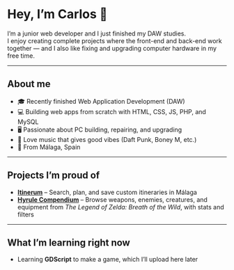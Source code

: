 # Hey, I’m Carlos 👋

I’m a junior web developer and I just finished my DAW studies.  
I enjoy creating complete projects where the front-end and back-end work together — and I also like fixing and upgrading computer hardware in my free time.

---

## About me
- 🎓 Recently finished Web Application Development (DAW)
- 💻 Building web apps from scratch with HTML, CSS, JS, PHP, and MySQL
- 🖥 Passionate about PC building, repairing, and upgrading
- 🎵 Love music that gives good vibes (Daft Punk, Boney M, etc.)
- 📍 From Málaga, Spain

---

## Projects I’m proud of
- **[Itinerum](https://github.com/carmoyma/Itinerum-TFG)** – Search, plan, and save custom itineraries in Málaga
- **[Hyrule Compendium](https://github.com/carmoyma/Hyrule-compendium)** – Browse weapons, enemies, creatures, and equipment from *The Legend of Zelda: Breath of the Wild*, with stats and filters
---

## What I’m learning right now
- Learning **GDScript** to make a game, which I’ll upload here later

